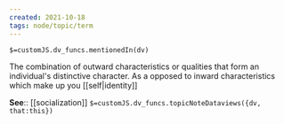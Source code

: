 ```yaml
---
created: 2021-10-18
tags: node/topic/term
---
```

`$=customJS.dv_funcs.mentionedIn(dv)`


 The combination of outward characteristics or qualities that form an individual's distinctive character. As a opposed to inward characteristics which make up you [[self|identity]]

**See**:: [[socialization]]
`$=customJS.dv_funcs.topicNoteDataviews({dv, that:this})`